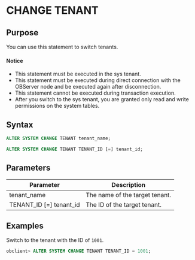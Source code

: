# CHANGE TENANT

## Purpose

You can use this statement to switch tenants.

  <main id="notice" type='notice'>
    <h4>Notice</h4>
    <ul>
    <li>This statement must be executed in the sys tenant. </li>
    <li>This statement must be executed during direct connection with the OBServer node and be executed again after disconnection. </li>
    <li>This statement cannot be executed during transaction execution. </li>
    <li>After you switch to the sys tenant, you are granted only read and write permissions on the system tables. </li>
    </ul>
  </main>

## Syntax

```sql
ALTER SYSTEM CHANGE TENANT tenant_name;

ALTER SYSTEM CHANGE TENANT TENANT_ID [=] tenant_id;
```

## Parameters

| **Parameter** | **Description** |
|---------------------------|---------------|
| tenant_name | The name of the target tenant.  |
| TENANT_ID \[=\] tenant_id | The ID of the target tenant.  |

## Examples

Switch to the tenant with the ID of `1001`.

```sql
obclient> ALTER SYSTEM CHANGE TENANT TENANT_ID = 1001;
```
